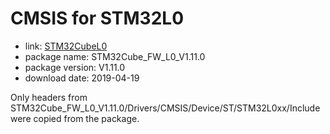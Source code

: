 CMSIS for STM32L0
=================

- link: [STM32CubeL0](https://www.st.com/en/embedded-software/stm32cubel0.html)
- package name: STM32Cube_FW_L0_V1.11.0
- package version: V1.11.0
- download date: 2019-04-19

Only headers from STM32Cube_FW_L0_V1.11.0/Drivers/CMSIS/Device/ST/STM32L0xx/Include were copied from the package.
